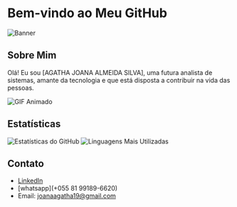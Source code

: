 # Bem-vindo ao Meu GitHub

![Banner](![image](https://github.com/AgathaAlmeida7/AgathaAlmeida7/assets/157054882/d074b5c1-0b29-4c83-ac93-0ed6d0593816)
)

## Sobre Mim
Olá! Eu sou [AGATHA JOANA ALMEIDA SILVA], uma futura analista de sistemas, amante da tecnologia e que está disposta a contribuir na vida das pessoas.

![GIF Animado](https://i.pinimg.com/originals/21/11/61/21116158daaeb1459b4ec0758505e1ad.gif)



## Estatísticas
![Estatísticas do GitHub](https://github-readme-stats.vercel.app/api?username=AgathaAlmeida7&show_icons=true&theme=radical)
![Linguagens Mais Utilizadas](https://github-readme-stats.vercel.app/api/top-langs/?username=AgathaAlmeida7&layout=compact&theme=radical)

## Contato
- [LinkedIn](www.linkedin.com/in/agathaalmeiida7 )
- [whatsapp](+055 81 99189-6620)
- Email: joanaagatha19@gmail.com

